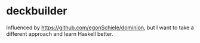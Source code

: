 # deckbuilder

Influenced by https://github.com/egonSchiele/dominion, but I want to take a
different approach and learn Haskell better.
